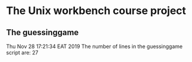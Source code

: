 # The Unix workbench course project
## The guessinggame
Thu Nov 28 17:21:34 EAT 2019
The number of lines in the guessinggame script are:
27
